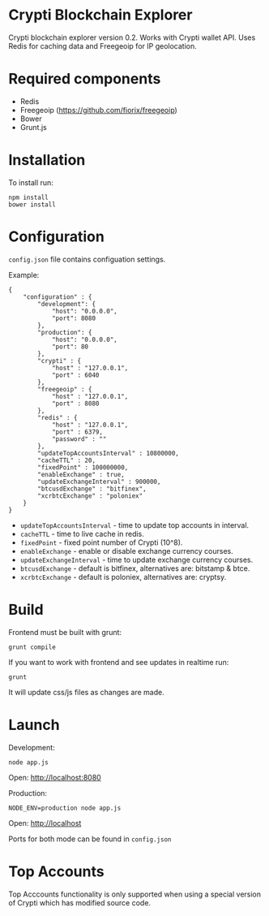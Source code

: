 Crypti Blockchain Explorer
==========================

Crypti blockchain explorer version 0.2. Works with Crypti wallet API.
Uses Redis for caching data and Freegeoip for IP geolocation.

# Required components

 * Redis
 * Freegeoip (https://github.com/fiorix/freegeoip)
 * Bower
 * Grunt.js

# Installation

To install run:

```
npm install
bower install
```

# Configuration

`config.json` file contains configuation settings.

Example:

```
{
    "configuration" : {
        "development": {
            "host": "0.0.0.0",
            "port": 8080
        },
        "production": {
            "host": "0.0.0.0",
            "port": 80
        },
        "crypti" : {
            "host" : "127.0.0.1",
            "port" : 6040
        },
        "freegeoip" : {
            "host" : "127.0.0.1",
            "port" : 8080
        },
        "redis" : {
            "host" : "127.0.0.1",
            "port" : 6379,
            "password" : ""
        },
        "updateTopAccountsInterval" : 10800000,
        "cacheTTL" : 20,
        "fixedPoint" : 100000000,
        "enableExchange" : true,
        "updateExchangeInterval" : 900000,
        "btcusdExchange" : "bitfinex",
        "xcrbtcExchange" : "poloniex"
    }
}
```

   * `updateTopAccountsInterval` - time to update top accounts in interval.
   * `cacheTTL` - time to live cache in redis.
   * `fixedPoint` - fixed point number of Crypti (10^8).
   * `enableExchange` - enable or disable exchange currency courses.
   * `updateExchangeInterval` - time to update exchange currency courses.
   * `btcusdExchange` - default is bitfinex, alternatives are: bitstamp & btce.
   * `xcrbtcExchange` - default is poloniex, alternatives are: cryptsy.

# Build

Frontend must be built with grunt:

```
grunt compile
```

If you want to work with frontend and see updates in realtime run:

```
grunt
```

It will update css/js files as changes are made.

# Launch

Development:

```
node app.js
```

Open: [http://localhost:8080](http://localhost:8080)

Production:

```
NODE_ENV=production node app.js
```

Open: [http://localhost](http://localhost)

Ports for both mode can be found in `config.json`

# Top Accounts

Top Acccounts functionality is only supported when using a special version of Crypti which has modified source code.
